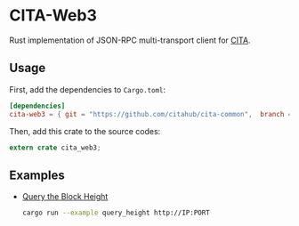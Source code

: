 # CITA-Web3

Rust implementation of JSON-RPC multi-transport client for [CITA].

[CITA]: https://github.com/citahub/cita

## Usage

First, add the dependencies to `Cargo.toml`:

```toml
[dependencies]
cita-web3 = { git = "https://github.com/citahub/cita-common",  branch = "develop" }
```

Then, add this crate to the source codes:

```rust
extern crate cita_web3;
```

## Examples

- [Query the Block Height](examples/query_height.rs)

  ```sh
  cargo run --example query_height http://IP:PORT
  ```
